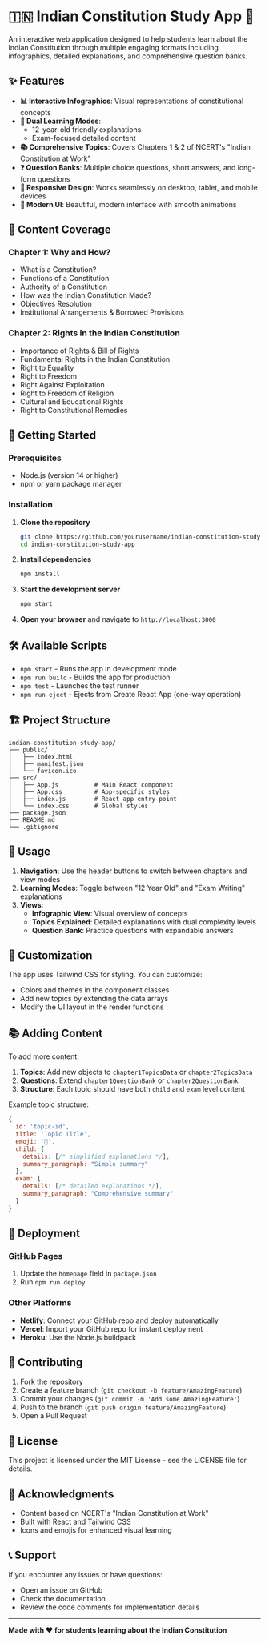 # 🇮🇳 Indian Constitution Study App 📜

An interactive web application designed to help students learn about the Indian Constitution through multiple engaging formats including infographics, detailed explanations, and comprehensive question banks.

## ✨ Features

- **📊 Interactive Infographics**: Visual representations of constitutional concepts
- **👶 Dual Learning Modes**: 
  - 12-year-old friendly explanations
  - Exam-focused detailed content
- **📚 Comprehensive Topics**: Covers Chapters 1 & 2 of NCERT's "Indian Constitution at Work"
- **❓ Question Banks**: Multiple choice questions, short answers, and long-form questions
- **📱 Responsive Design**: Works seamlessly on desktop, tablet, and mobile devices
- **🎨 Modern UI**: Beautiful, modern interface with smooth animations

## 📖 Content Coverage

### Chapter 1: Why and How?
- What is a Constitution?
- Functions of a Constitution
- Authority of a Constitution
- How was the Indian Constitution Made?
- Objectives Resolution
- Institutional Arrangements & Borrowed Provisions

### Chapter 2: Rights in the Indian Constitution
- Importance of Rights & Bill of Rights
- Fundamental Rights in the Indian Constitution
- Right to Equality
- Right to Freedom
- Right Against Exploitation
- Right to Freedom of Religion
- Cultural and Educational Rights
- Right to Constitutional Remedies

## 🚀 Getting Started

### Prerequisites
- Node.js (version 14 or higher)
- npm or yarn package manager

### Installation

1. **Clone the repository**
   ```bash
   git clone https://github.com/yourusername/indian-constitution-study-app.git
   cd indian-constitution-study-app
   ```

2. **Install dependencies**
   ```bash
   npm install
   ```

3. **Start the development server**
   ```bash
   npm start
   ```

4. **Open your browser** and navigate to `http://localhost:3000`

## 🛠️ Available Scripts

- `npm start` - Runs the app in development mode
- `npm run build` - Builds the app for production
- `npm test` - Launches the test runner
- `npm run eject` - Ejects from Create React App (one-way operation)

## 🏗️ Project Structure

```
indian-constitution-study-app/
├── public/
│   ├── index.html
│   ├── manifest.json
│   └── favicon.ico
├── src/
│   ├── App.js          # Main React component
│   ├── App.css         # App-specific styles
│   ├── index.js        # React app entry point
│   └── index.css       # Global styles
├── package.json
├── README.md
└── .gitignore
```

## 🎯 Usage

1. **Navigation**: Use the header buttons to switch between chapters and view modes
2. **Learning Modes**: Toggle between "12 Year Old" and "Exam Writing" explanations
3. **Views**: 
   - **Infographic View**: Visual overview of concepts
   - **Topics Explained**: Detailed explanations with dual complexity levels
   - **Question Bank**: Practice questions with expandable answers

## 🎨 Customization

The app uses Tailwind CSS for styling. You can customize:
- Colors and themes in the component classes
- Add new topics by extending the data arrays
- Modify the UI layout in the render functions

## 📚 Adding Content

To add more content:

1. **Topics**: Add new objects to `chapter1TopicsData` or `chapter2TopicsData`
2. **Questions**: Extend `chapter1QuestionBank` or `chapter2QuestionBank`
3. **Structure**: Each topic should have both `child` and `exam` level content

Example topic structure:
```javascript
{
  id: 'topic-id',
  title: 'Topic Title',
  emoji: '📖',
  child: {
    details: [/* simplified explanations */],
    summary_paragraph: "Simple summary"
  },
  exam: {
    details: [/* detailed explanations */],
    summary_paragraph: "Comprehensive summary"
  }
}
```

## 🚀 Deployment

### GitHub Pages
1. Update the `homepage` field in `package.json`
2. Run `npm run deploy`

### Other Platforms
- **Netlify**: Connect your GitHub repo and deploy automatically
- **Vercel**: Import your GitHub repo for instant deployment
- **Heroku**: Use the Node.js buildpack

## 🤝 Contributing

1. Fork the repository
2. Create a feature branch (`git checkout -b feature/AmazingFeature`)
3. Commit your changes (`git commit -m 'Add some AmazingFeature'`)
4. Push to the branch (`git push origin feature/AmazingFeature`)
5. Open a Pull Request

## 📄 License

This project is licensed under the MIT License - see the LICENSE file for details.

## 🙏 Acknowledgments

- Content based on NCERT's "Indian Constitution at Work"
- Built with React and Tailwind CSS
- Icons and emojis for enhanced visual learning

## 📞 Support

If you encounter any issues or have questions:
- Open an issue on GitHub
- Check the documentation
- Review the code comments for implementation details

---

**Made with ❤️ for students learning about the Indian Constitution** 